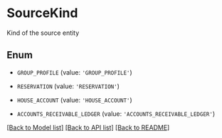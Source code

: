 # SourceKind

Kind of the source entity

## Enum

* `GROUP_PROFILE` (value: `'GROUP_PROFILE'`)

* `RESERVATION` (value: `'RESERVATION'`)

* `HOUSE_ACCOUNT` (value: `'HOUSE_ACCOUNT'`)

* `ACCOUNTS_RECEIVABLE_LEDGER` (value: `'ACCOUNTS_RECEIVABLE_LEDGER'`)

[[Back to Model list]](../README.md#documentation-for-models) [[Back to API list]](../README.md#documentation-for-api-endpoints) [[Back to README]](../README.md)


